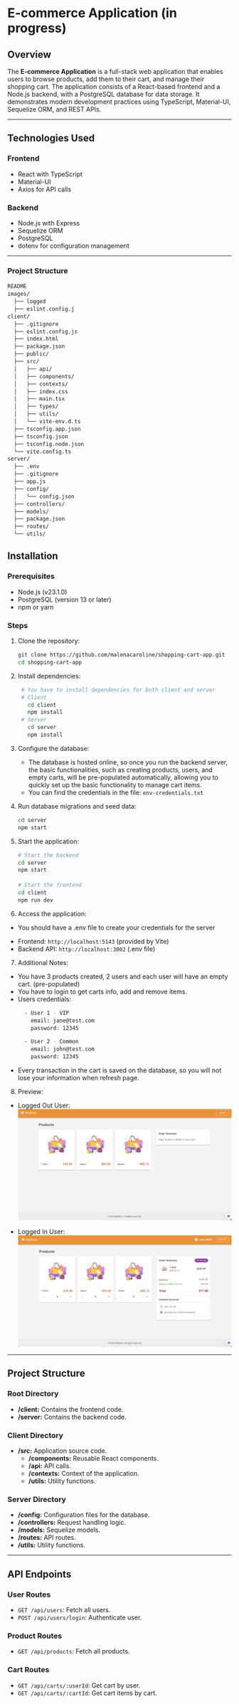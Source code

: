 # E-commerce Application (in progress)

## Overview
The **E-commerce Application** is a full-stack web application that enables users to browse products, add them to their cart, and manage their shopping cart. The application consists of a React-based frontend and a Node.js backend, with a PostgreSQL database for data storage. It demonstrates modern development practices using TypeScript, Material-UI, Sequelize ORM, and REST APIs.

---

## Technologies Used

### Frontend
- React with TypeScript
- Material-UI
- Axios for API calls

### Backend
- Node.js with Express
- Sequelize ORM
- PostgreSQL
- dotenv for configuration management

---
### Project Structure
```bash
README
images/
  ├── logged
  ├── eslint.config.j
client/
  ├── .gitignore
  ├── eslint.config.js
  ├── index.html
  ├── package.json
  ├── public/
  ├── src/
  │   ├── api/
  │   ├── components/
  │   ├── contexts/
  │   ├── index.css
  │   ├── main.tsx
  │   ├── types/
  │   ├── utils/
  │   └── vite-env.d.ts
  ├── tsconfig.app.json
  ├── tsconfig.json
  ├── tsconfig.node.json
  └── vite.config.ts
server/
  ├── .env
  ├── .gitignore
  ├── app.js
  ├── config/
  │   └── config.json
  ├── controllers/
  ├── models/
  ├── package.json
  ├── routes/
  └── utils/
```

## Installation

### Prerequisites
- Node.js (v23.1.0)
- PostgreSQL (version 13 or later)
- npm or yarn


### Steps

1. Clone the repository:
   ```bash
   git clone https://github.com/malenacaroline/shopping-cart-app.git
   cd shopping-cart-app
   ```

2. Install dependencies:
   ```bash
    # You have to install dependencies for both client and server
    # Client
      cd client
      npm install
    # Server
      cd server
      npm install
   ```

3. Configure the database:
   - The database is hosted online, so once you run the backend server, the basic functionalities, such as creating products, users, and empty carts, will be pre-populated automatically, allowing you to quickly set up the basic functionality to manage cart items.
   - You can find the credentials in the file: `env-credentials.txt`

4. Run database migrations and seed data:
   ```bash
   cd server
   npm start
   ```

5. Start the application:
   ```bash
   # Start the backend
   cd server
   npm start

   # Start the frontend
   cd client
   npm run dev
   ```

6. Access the application:
  * You should have a .env file to create your credentials for the server
   - Frontend: `http://localhost:5143` (provided by Vite)
   - Backend API: `http://localhost:3002` (.env file)

7. Additional Notes:
  - You have 3 products created, 2 users and each user will have an empty cart. (pre-populated)
  - You have to login to get carts info, add and remove items.
  - Users credentials:
    ```bash
      - User 1 - VIP
        email: jane@test.com
        password: 12345
    ```
    ```bash
      - User 2 - Common
        email: john@test.com
        password: 12345
    ```
  - Every transaction in the cart is saved on the database, so you will not lose your information when refresh page.

8. Preview:
- Logged Out User:
![Preview Image](images/loggedout.png)

- Logged In User:
![Preview Image](images/loggedin.png)

---

## Project Structure

### Root Directory
- **/client:** Contains the frontend code.
- **/server:** Contains the backend code.

### Client Directory
- **/src:** Application source code.
  - **/components:** Reusable React components.
  - **/api:** API calls.
  - **/contexts:** Context of the application.
  - **/utils:** Utility functions.

### Server Directory  
  - **/config:** Configuration files for the database.
  - **/controllers:** Request handling logic.
  - **/models:** Sequelize models.
  - **/routes:** API routes.
  - **/utils:** Utility functions.

---

## API Endpoints

### User Routes
- `GET /api/users`: Fetch all users.
- `POST /api/users/login`: Authenticate user.

### Product Routes
- `GET /api/products`: Fetch all products.

### Cart Routes
- `GET /api/carts/:userId`: Get cart by user.
- `GET /api/carts/:cartId`: Get cart items by cart.

